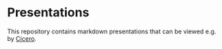 # Presentations

This repository contains markdown presentations that can be viewed e.g. by [Cicero](https://cicero.xyz/).
